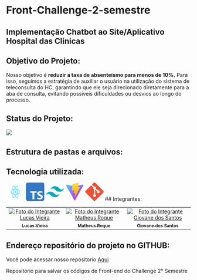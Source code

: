 # Front-Challenge-2-semestre
## Implementação Chatbot ao Site/Aplicativo Hospital das Clínicas

## Objetivo do Projeto:

Nosso objetivo é **reduzir a taxa de absenteísmo para menos de 10%.** Para isso, seguimos a estratégia de auxiliar o usuário na utilização do sistema de teleconsulta do HC, garantindo que ele seja direcionado diretamente para a aba de consulta, evitando possíveis dificuldades ou desvios ao longo do processo.

## Status do Projeto:
<img src="https://camo.githubusercontent.com/7f18ec34e2ad1778ac9e9c17fdf47ff3abd1b6bee599eb81d352a9193d579384/687474703a2f2f696d672e736869656c64732e696f2f7374617469632f76313f6c6162656c3d535441545553266d6573736167653d454d253230444553454e564f4c56494d454e544f26636f6c6f723d475245454e267374796c653d666f722d7468652d6261646765" width="250" />

## Estrutura de pastas e arquivos:

## Tecnologia utilizada:
<div style="display: inline">
  <img src="readme-images/React.png" height="50" width="50" />
  <img src="readme-images/typescript.png" height="50" width="50" />
  <img src="readme-images/tailwind-css.png" height="50" width="50" />
  <img src="readme-images/Vite.js.png" height="50" width="50" />
  <img src="readme-images/Git-Icon.png" height="50" width="50" />
</div>          
## Integrantes:

<table>
  <tr>
    <td align="center">
      <a href="https://github.com/DevLuqinhas" title="Link do perfil do integrante Lucas Vieira">
        <img src="https://avatars.githubusercontent.com/u/201008696?v=4" width="100px;" alt="Foto do Integrante Lucas Vieira"/><br>
        <sub>
          <b>Lucas Vieira</b>
        </sub>
      </a>
    </td>
    <td align="center">
      <a href="https://github.com/roque-arantes" title="Link do perfil do integrante Lucas Vieira">
        <img src="https://avatars.githubusercontent.com/u/202198493?v=4" width="100px;" alt="Foto do Integrante Matheus Roque"/><br>
        <sub>
          <b>Matheus Roque</b>
        </sub>
      </a>
    </td>
    <td align="center">
      <a href="https://github.com/RuralGiovane" title="Link do perfil do integrante Lucas Vieira">
        <img src="https://avatars.githubusercontent.com/u/200883157?s=400&u=4c0d649624f6736e702b60244099bdf4b887eda7&v=4" width="100px;" alt="Foto do Integrante Giovane dos Santos"/><br>
        <sub>
          <b>Giovane dos Santos</b>
        </sub>
      </a>
    </td>
  </tr>
</table>

## Endereço repositório do projeto no GITHUB: 

Você pode acessar nosso repósitorio [Aqui](https://github.com/MLG-Consultoria/Frontend-Challenge)




Repositório para salvar os códigos de Front-end do Challenge 2° Semestre
